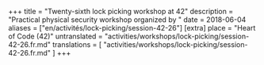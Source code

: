 +++
title = "Twenty-sixth lock picking workshop at 42"
description = "Practical physical security workshop organized by "
date = 2018-06-04
aliases = ["en/activités/lock-picking/session-42-26"]
[extra]
place = "Heart of Code (42)"
untranslated = "activities/workshops/lock-picking/session-42-26.fr.md"
translations = [
    "activities/workshops/lock-picking/session-42-26.fr.md"
]
+++
